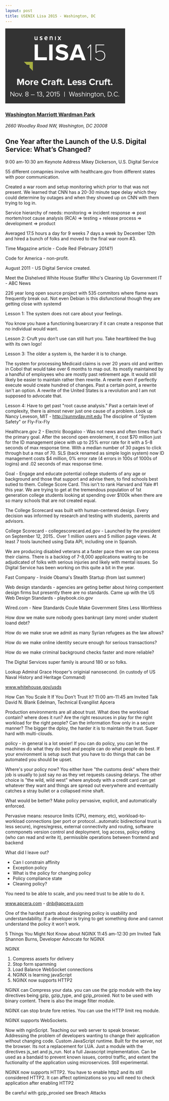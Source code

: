 ```yaml
---
layout: post
title: USENIX Lisa 2015 - Washington, DC
---
```


[![USENIX Lisa 15](/images/lisa15_banner_news.png "USENIX Lisa 15")](https://www.usenix.org/conference/lisa15)

### [Washington Marriott Wardman Park](http://www.marriott.com/hotels/travel/wasdt-washington-marriott-wardman-park/) ###
*2660 Woodley Road NW, Washington, DC 20008*

## One Year after the Launch of the U.S. Digital Service: What’s Changed?
9:00 am-10:30 am
Keynote Address
Mikey Dickerson, U.S. Digital Service

55 different comapnies involve with healthcare.gov from different states with poor communication.

Created a war room and setup monitoring which prior to that was not present. We learned that CNN has a 20-30 minute tape delay which they could determine by outages and when they showed up on CNN with them trying to log in.

Service hierarchy of needs: monitoring => incident response => post mortem/root cause analysis (RCA) => testing + release process => development => product

Averaged 17.5 hours a day for 9 weeks 7 days a week by December 12th and hired a bunch of folks and moved to the final war room #3.

Time Magazine article - Code Red (February 2014?)

Code for America - non-profit.

August 2011 - US Digital Service created.

Meet the Dishelved White House Staffer Who's Cleaning Up Government IT - ABC News

226 year long open source project with 535 commitors where flame wars frequently break out.  Not even Debian is this disfunctional though they are getting close with systemd

Lesson 1: The system does not care about your feelings.

You know you have a functioning buearcrary if it can create a response that no individual would want.

Lesson 2: Cruft you don't use can still hurt you. Take heartbleed the bug with its own logo!

Lesson 3: The older a system is, the harder it is to change.

The system for processing Medicaid claims is over 20 years old and written in Cobol that would take over 6 months to map out.  Its mostly maintained by a handful of employees who are mostly past retirement age.  It would still likely be easier to maintain rather then rewrite.  A rewrite even if perfectly execute would create hundred of changes.  Past a certain point, a rewrite isn't an option.  A rewrite of the United States is a revolution and I am not supposed to advocate that.

Lesson 4: Have to get past "root cause analysis."  Past a certain level of complexity, there is almost never just one cause of a problem.  Look up Nancy Leveson, MIT - http://sunnyday.mit.edu The discipline of "System Safety" or Fly-Fix-Fly

Healthcare.gov 2 - Electric Boogaloo - Was not news and often times that's the primary goal. After the second open enrolement, it cost $70 million just for the ID management piece with up to 25% error rate for it with a 5-8 seconds of max response time.  With a median number of 30 pages to click through but a max of 70.  SLS (back renamed as simple login system) now ID management costs $4 million, 0% error rate (4 errors in 100s of 1000s of logins) and .02 seconds of max response time.

Goal - Engage and educate potential college students of any age or background and those that support and advise them, to find schools best sutied to them.  College Score Card.  This isn't to rank Harvard and Yale #1 this year.  We are trying to get at the tremendous population of 1st generation college students looking at spending over $100k when there are so many schools that are not created equal.

The College Scorecard was built with human-centered design.  Every decision was informed by research and testing with students, parents and advisors.

College Scorecard - collegescorecard.ed.gov - Launched by the president on September 12, 2015..  Over 1 million users and 5 million page views.  At least 7 tools launched using Data API, including one in Spanish.

We are producing disabled veterans at a faster pace then we can process their claims.  There is a backlog of 7-8,000 applications waiting to be adjudicated of folks with serious injuries and likely with mental issues.  So Digital Service has been working on this quite a bit in the year.

Fast Company - Inside Obama's Stealth Startup (from last summer)

Web design standards - agencies are geting better about hiring compentent design firms but presently there are no standards.  Came up with the US Web Design Standards - playbook.cio.gov

Wired.com - New Standards Coule Make Government Sites Less Worthless

How dow we make sure nobody goes bankrupt (any more) under student loand debt?

How do we make srue we admit as many Syrian refugees as the law allows?

How do we make online identity secure enough for serious transactions?

How do we make criminal background checks faster and more reliable?

The Digital Services super family is around 180 or so folks.

Lookup  Admiral Grace Hooper's originial nanosecond. (in custody of US Naval History and Heritage Command)

www.whitehouse.gov/usds

How Can You Scale It If You Don't Trust It?
11:00 am-11:45 am
Invited Talk
David N. Blank Edelman, Technical Evangilist Apcera

Production environments are all about trust.  What does the workload contain? where does it run? Are the right resources in play for the right workload for the right people? Can the information flow only in a secure manner?  The bigger the dploy, the harder it is to maintain the trust.  Super hard with multi-clouds.

policy - in general is a lot sexier! If you can do policy, you can let the machines do what they do best and people can do what people do best.  If your environment is setup such that you have to do things that can be automated you should be upset.

Where's your policy now?  You either have "the customs desk" where their job is usually to just say no as they vet requests causing delarys.  The other choice is "the wild, wild west" where anybody with a credit card can get whatever they want and things are spread out everywhere and eventually catches a stray bullet or a collapsed mine shaft.

What would be better? Make policy pervasive, explicit, and automatically enforced.

Pervasive means: resource limits (CPU, memory, etc), workload-to-workload connections (per port or protocol...automatic bidirectional trust is less secure), ingres/egress, external connectivity and routing, software commponets version control and deployment, log access, policy editing (who can read and write it), permissible operations between frontend and backend

What did I leave out?

  - Can I constrain affinity
  - Exception policy
  - What is the policy for changing policy
  - Policy compliance state
  - Cleaning policy?

You need to be able to scale, and you need trust to be able to do it.

www.apcera.com - dnb@apcera.com

One of the hardest parts about designing policy is usability and understandability.  If a developer is trying to get something done and cannot understand the policy it won't work.

5 Things You Might Not Know about NGINX
11:45 am-12:30 pm
Invited Talk
Shannon Burns, Developer Advocate for NGINX

NGINX

1. Compress assets for delivery
1. Stop form spamming
1. Load Balance WebSocket connections
1. NGINX is learning javaScript
1. NGINX now supports HTTP2

NGINX can Compress your data. you can use the gzip module with the key directives being gzip, gzip_type, and gzip_proxied.  Not to be used with binary content.  There is also the image filter module.

NGINX can stop brute fore retries.  You can use the HTTP limit req module.

NGINX supports WebSockets.

Now with nginScript.  Teaching our web server to speak browser.  Addressing the problem of developers wanting to change their application without changing code.  Custom JavaScript runtime.  Built for the server, not the browser.  Its not a replacement for LUA.  Just a module with the directives js_set and js_run.  Not a full Javascript implementation. Can be used as a bandaid to prevent known issues, control traffic, and extent the fuctionality of the application using microservices.  Still experimental.

NGINX now supports HTTP2.  You have to enable http2 and its still considered HTTP2.  It can affect optimizations so you will need to check application after enabling HTTP2

Be careful with gzip_proxied see Breach Attacks
